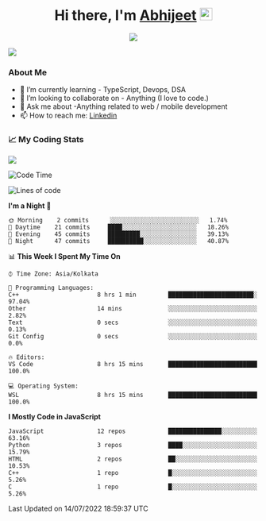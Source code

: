 <div align="center">
   <h1>Hi there, I'm <a href="">Abhijeet</a> <img src="https://media.giphy.com/media/hvRJCLFzcasrR4ia7z/giphy.gif" width="25px"> </h1>
   
   
   <img src="https://pronoun.cyou/x/y?subject=He&object=Him&height=20"> 
</div>

![](https://komarev.com/ghpvc/?username=abhijeetsingh-22)

<h3>About Me </h3>

<!-- - 🔭 I’m currently working on - My engineering Capstone Project -->
- 🌱 I’m currently learning - TypeScript, Devops, DSA
- 👯 I’m looking to collaborate on - Anything (I love to code.)
- 💬 Ask me about -Anything related to web / mobile development
- 📫 How to reach me: [Linkedin](https://www.linkedin.com/in/amabhijeet/)

### &#128200; My Coding Stats

<img align="center" src="https://github-readme-stats.vercel.app/api?username=abhijeetsingh-22&count_private=true&show_icons=true&theme=default&hide=stars" />

<!--START_SECTION:waka-->
![Code Time](http://img.shields.io/badge/Code%20Time-330%20hrs%2012%20mins-blue)

![Lines of code](https://img.shields.io/badge/From%20Hello%20World%20I%27ve%20Written-163%20Thousand%20lines%20of%20code-blue)

**I'm a Night 🦉** 

```text
🌞 Morning    2 commits      ░░░░░░░░░░░░░░░░░░░░░░░░░   1.74% 
🌆 Daytime    21 commits     ████░░░░░░░░░░░░░░░░░░░░░   18.26% 
🌃 Evening    45 commits     █████████░░░░░░░░░░░░░░░░   39.13% 
🌙 Night      47 commits     ██████████░░░░░░░░░░░░░░░   40.87%

```


📊 **This Week I Spent My Time On** 

```text
⌚︎ Time Zone: Asia/Kolkata

💬 Programming Languages: 
C++                      8 hrs 1 min         ████████████████████████░   97.04% 
Other                    14 mins             ░░░░░░░░░░░░░░░░░░░░░░░░░   2.82% 
Text                     0 secs              ░░░░░░░░░░░░░░░░░░░░░░░░░   0.13% 
Git Config               0 secs              ░░░░░░░░░░░░░░░░░░░░░░░░░   0.0%

🔥 Editors: 
VS Code                  8 hrs 15 mins       █████████████████████████   100.0%

💻 Operating System: 
WSL                      8 hrs 15 mins       █████████████████████████   100.0%

```

**I Mostly Code in JavaScript** 

```text
JavaScript               12 repos            ███████████████░░░░░░░░░░   63.16% 
Python                   3 repos             ████░░░░░░░░░░░░░░░░░░░░░   15.79% 
HTML                     2 repos             ██░░░░░░░░░░░░░░░░░░░░░░░   10.53% 
C++                      1 repo              █░░░░░░░░░░░░░░░░░░░░░░░░   5.26% 
C                        1 repo              █░░░░░░░░░░░░░░░░░░░░░░░░   5.26%

```



 Last Updated on 14/07/2022 18:59:37 UTC
<!--END_SECTION:waka-->
